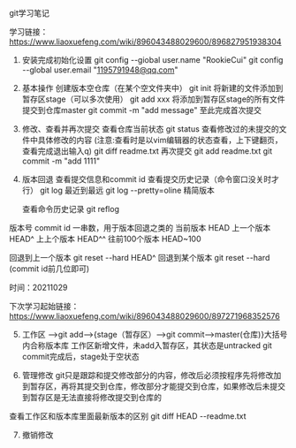 git学习笔记

学习链接：https://www.liaoxuefeng.com/wiki/896043488029600/896827951938304
1. 安装完成初始化设置 
git config --giobal user.name "RookieCui"
git config --global user.email "1195791948@qq.com"

2. 基本操作
创建版本空仓库（在某个空文件夹中）
git init 
将新建的文件添加到暂存区stage（可以多次使用）
git add xxx
将添加到暂存区stage的所有文件提交到仓库master
git commit -m "add message"
至此完成首次提交

3. 修改、查看并再次提交
查看仓库当前状态
git status
查看修改过的未提交的文件中具体修改的内容
(注意:查看时是以vim编辑器的状态查看，上下键翻页，查看完成退出输入q)
git diff readme.txt
再次提交
git add readme.txt
git commit -m "add 1111"

4. 版本回退
查看提交信息和commit id
    查看提交历史记录（命令窗口没关时才行）
    git log 最近到最远
    git log --pretty=oline 精简版本

    查看命令历史记录
    git reflog

版本号 commit id 一串数，用于版本回退之类的
当前版本 HEAD
上一个版本 HEAD^
上上个版本 HEAD^^
往前100个版本 HEAD~100

回退到上一个版本
git reset --hard HEAD^
回退到某个版本
git reset --hard (commit id前几位即可)

时间：20211029

下次学习起始链接：https://www.liaoxuefeng.com/wiki/896043488029600/897271968352576

5. 工作区 -->git add-->{stage（暂存区）-->git commit-->master(仓库)}大括号内合称版本库
工作区新增文件，未add入暂存区，其状态是untracked
git commit完成后，stage处于空状态

6. 管理修改
git只是跟踪和提交修改部分的内容，修改后必须按程序先将修改加到暂存区，再将其提交到仓库，修改部分才能提交到仓库，如果修改后未提交到暂存区是无法直接将修改提交到仓库的

查看工作区和版本库里面最新版本的区别
git diff HEAD --readme.txt

7. 撤销修改

